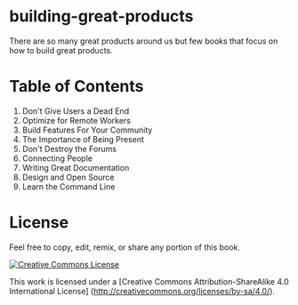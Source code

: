 building-great-products
=======================

There are so many great products around us but few books that focus on how to build great products.

# Table of Contents

1. Don't Give Users a Dead End
2. Optimize for Remote Workers
3. Build Features For Your Community
4. The Importance of Being Present
5. Don't Destroy the Forums
6. Connecting People
7. Writing Great Documentation
8. Design and Open Source
3. Learn the Command Line

License
=======

Feel free to copy, edit, remix, or share any portion of this book.

[![Creative Commons License](http://i.creativecommons.org/l/by-sa/4.0/88x31.png)](http://creativecommons.org/licenses/by-sa/4.0/)

This work is licensed under a [Creative Commons Attribution-ShareAlike 4.0 International License] (http://creativecommons.org/licenses/by-sa/4.0/).
